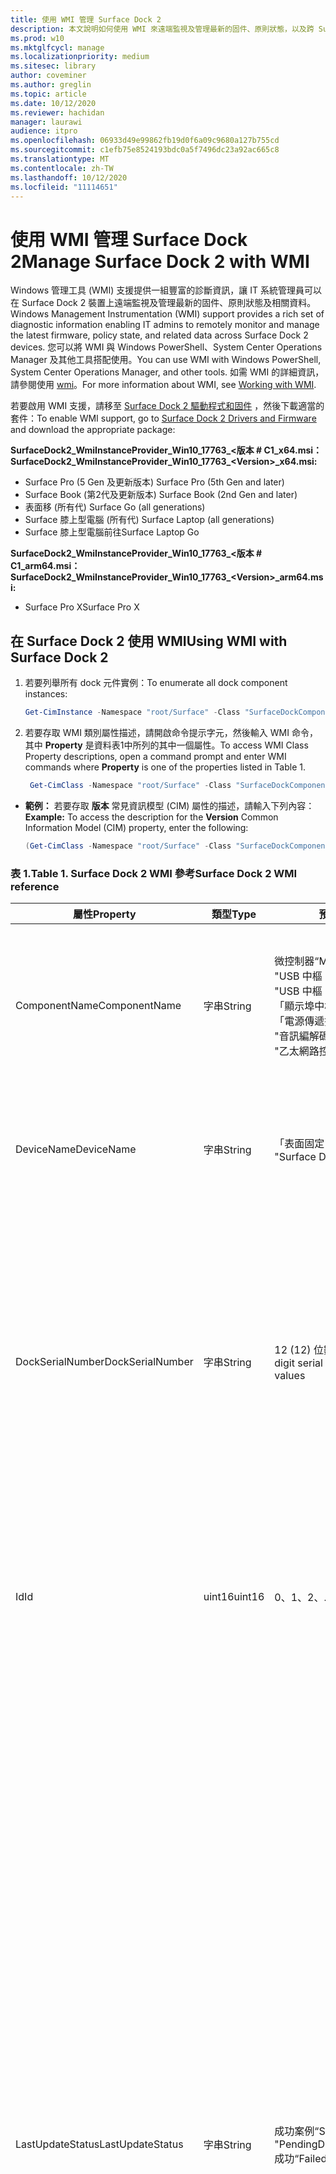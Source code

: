 ```yaml
---
title: 使用 WMI 管理 Surface Dock 2
description: 本文說明如何使用 WMI 來遠端監視及管理最新的固件、原則狀態，以及跨 Surface Dock 2 裝置的相關資料。
ms.prod: w10
ms.mktglfcycl: manage
ms.localizationpriority: medium
ms.sitesec: library
author: coveminer
ms.author: greglin
ms.topic: article
ms.date: 10/12/2020
ms.reviewer: hachidan
manager: laurawi
audience: itpro
ms.openlocfilehash: 06933d49e99862fb19d0f6a09c9680a127b755cd
ms.sourcegitcommit: c1efb75e8524193bdc0a5f7496dc23a92ac665c8
ms.translationtype: MT
ms.contentlocale: zh-TW
ms.lasthandoff: 10/12/2020
ms.locfileid: "11114651"
---
```

# <span data-ttu-id="f1a89-103">使用 WMI 管理 Surface Dock 2</span><span class="sxs-lookup"><span data-stu-id="f1a89-103">Manage Surface Dock 2 with WMI</span></span>

<span data-ttu-id="f1a89-104">Windows 管理工具 (WMI) 支援提供一組豐富的診斷資訊，讓 IT 系統管理員可以在 Surface Dock 2 裝置上遠端監視及管理最新的固件、原則狀態及相關資料。</span><span class="sxs-lookup"><span data-stu-id="f1a89-104">Windows Management Instrumentation (WMI) support provides a rich set of diagnostic information enabling IT admins to remotely monitor and manage the latest firmware, policy state, and related data across Surface Dock 2 devices.</span></span> <span data-ttu-id="f1a89-105">您可以將 WMI 與 Windows PowerShell、System Center Operations Manager 及其他工具搭配使用。</span><span class="sxs-lookup"><span data-stu-id="f1a89-105">You can use WMI with Windows PowerShell, System Center Operations Manager, and other tools.</span></span> <span data-ttu-id="f1a89-106">如需 WMI 的詳細資訊，請參閱使用 [wmi](https://docs.microsoft.com/powershell/scripting/learn/ps101/07-working-with-wmi?&preserve-view=true)。</span><span class="sxs-lookup"><span data-stu-id="f1a89-106">For more information about WMI, see [Working with WMI](https://docs.microsoft.com/powershell/scripting/learn/ps101/07-working-with-wmi?&preserve-view=true).</span></span> 

<span data-ttu-id="f1a89-107">若要啟用 WMI 支援，請移至 [Surface Dock 2 驅動程式和固件](https://www.microsoft.com/download/details.aspx?id=101317) ，然後下載適當的套件：</span><span class="sxs-lookup"><span data-stu-id="f1a89-107">To enable WMI support, go to [Surface Dock 2 Drivers and Firmware](https://www.microsoft.com/download/details.aspx?id=101317) and download the appropriate package:</span></span>

**<span data-ttu-id="f1a89-108">SurfaceDock2_WmiInstanceProvider_Win10_17763_&#60;版本 # C1_x64.msi：</span><span class="sxs-lookup"><span data-stu-id="f1a89-108">SurfaceDock2_WmiInstanceProvider_Win10_17763_&#60;Version&#62;_x64.msi:</span></span>**<br>

- <span data-ttu-id="f1a89-109">Surface Pro (5 Gen 及更新版本) </span><span class="sxs-lookup"><span data-stu-id="f1a89-109">Surface Pro (5th Gen and later)</span></span>
- <span data-ttu-id="f1a89-110">Surface Book (第2代及更新版本) </span><span class="sxs-lookup"><span data-stu-id="f1a89-110">Surface Book (2nd Gen and later)</span></span>
- <span data-ttu-id="f1a89-111">表面移 (所有代) </span><span class="sxs-lookup"><span data-stu-id="f1a89-111">Surface Go (all generations)</span></span>
- <span data-ttu-id="f1a89-112">Surface 膝上型電腦 (所有代) </span><span class="sxs-lookup"><span data-stu-id="f1a89-112">Surface Laptop (all generations)</span></span>
- <span data-ttu-id="f1a89-113">Surface 膝上型電腦前往</span><span class="sxs-lookup"><span data-stu-id="f1a89-113">Surface Laptop Go</span></span>

 **<span data-ttu-id="f1a89-114">SurfaceDock2_WmiInstanceProvider_Win10_17763_&#60;版本 # C1_arm64.msi：</span><span class="sxs-lookup"><span data-stu-id="f1a89-114">SurfaceDock2_WmiInstanceProvider_Win10_17763_&#60;Version&#62;_arm64.msi:</span></span>** <br>

- <span data-ttu-id="f1a89-115">Surface Pro X</span><span class="sxs-lookup"><span data-stu-id="f1a89-115">Surface Pro X</span></span>

## <span data-ttu-id="f1a89-116">在 Surface Dock 2 使用 WMI</span><span class="sxs-lookup"><span data-stu-id="f1a89-116">Using WMI with Surface Dock 2</span></span>

1. <span data-ttu-id="f1a89-117">若要列舉所有 dock 元件實例：</span><span class="sxs-lookup"><span data-stu-id="f1a89-117">To enumerate all dock component instances:</span></span>

    ```PowerShell
    Get-CimInstance -Namespace "root/Surface" -Class "SurfaceDockComponent" 
    ```
2. <span data-ttu-id="f1a89-118">若要存取 WMI 類別屬性描述，請開啟命令提示字元，然後輸入 WMI 命令，其中 **Property** 是資料表1中所列的其中一個屬性。</span><span class="sxs-lookup"><span data-stu-id="f1a89-118">To access WMI Class Property descriptions, open a command prompt and enter WMI commands where **Property** is one of the properties listed in Table 1.</span></span>

    ```PowerShell
     Get-CimClass -Namespace "root/Surface" -Class "SurfaceDockComponent").CimClassProperties["<Property>"]
    ```

- <span data-ttu-id="f1a89-119">**範例：** 若要存取 **版本** 常見資訊模型 (CIM) 屬性的描述，請輸入下列內容：</span><span class="sxs-lookup"><span data-stu-id="f1a89-119">**Example:** To access the description for the **Version** Common Information Model (CIM) property, enter the following:</span></span>
    ```PowerShell
    (Get-CimClass -Namespace "root/Surface" -Class "SurfaceDockComponent").CimClassProperties["Version"].Qualifiers["Description"].Value
    ```
 
 ### <span data-ttu-id="f1a89-120">表 1.</span><span class="sxs-lookup"><span data-stu-id="f1a89-120">Table 1.</span></span> <span data-ttu-id="f1a89-121">Surface Dock 2 WMI 參考</span><span class="sxs-lookup"><span data-stu-id="f1a89-121">Surface Dock 2 WMI reference</span></span>

| <span data-ttu-id="f1a89-122">屬性</span><span class="sxs-lookup"><span data-stu-id="f1a89-122">Property</span></span>         | <span data-ttu-id="f1a89-123">類型</span><span class="sxs-lookup"><span data-stu-id="f1a89-123">Type</span></span>   | <span data-ttu-id="f1a89-124">預期值 (s) </span><span class="sxs-lookup"><span data-stu-id="f1a89-124">Expected Value(s)</span></span>                                                                                                                                                                                                            | <span data-ttu-id="f1a89-125">說明</span><span class="sxs-lookup"><span data-stu-id="f1a89-125">Description</span></span>                                                                                                                                                                                                                                                                                                                                                                                                                                                                                                                                                                                                                                                                                                                                                                                                                                                                                                                                                                                                                                                                                                                                                                                                                                                                                                                                                                                                                                                                                                                                                                                                                                                                                                                                                                                                 |
| ---------------- | ------ | ---------------------------------------------------------------------------------------------------------------------------------------------------------------------------------------------------------------------------- | ----------------------------------------------------------------------------------------------------------------------------------------------------------------------------------------------------------------------------------------------------------------------------------------------------------------------------------------------------------------------------------------------------------------------------------------------------------------------------------------------------------------------------------------------------------------------------------------------------------------------------------------------------------------------------------------------------------------------------------------------------------------------------------------------------------------------------------------------------------------------------------------------------------------------------------------------------------------------------------------------------------------------------------------------------------------------------------------------------------------------------------------------------------------------------------------------------------------------------------------------------------------------------------------------------------------------------------------------------------------------------------------------------------------------------------------------------------------------------------------------------------------------------------------------------------------------------------------------------------------------------------------------------------------------------------------------------------------------------------------------------------------------------------------------------------- |
| <span data-ttu-id="f1a89-126">ComponentName</span><span class="sxs-lookup"><span data-stu-id="f1a89-126">ComponentName</span></span>    | <span data-ttu-id="f1a89-127">字串</span><span class="sxs-lookup"><span data-stu-id="f1a89-127">String</span></span> | <span data-ttu-id="f1a89-128">微控制器</span><span class="sxs-lookup"><span data-stu-id="f1a89-128">“Microcontroller”</span></span> <br><span data-ttu-id="f1a89-129">"USB 中樞 1"</span><span class="sxs-lookup"><span data-stu-id="f1a89-129">“USB Hub 1”</span></span> <br><span data-ttu-id="f1a89-130">"USB 中樞 2"</span><span class="sxs-lookup"><span data-stu-id="f1a89-130">“USB Hub 2”</span></span> <br><span data-ttu-id="f1a89-131">「顯示埠中樞」</span><span class="sxs-lookup"><span data-stu-id="f1a89-131">“Display Port Hub”</span></span> <br><span data-ttu-id="f1a89-132">「電源傳遞控制器」</span><span class="sxs-lookup"><span data-stu-id="f1a89-132">“Power Delivery Controller”</span></span> <br><span data-ttu-id="f1a89-133">"音訊編解碼器"</span><span class="sxs-lookup"><span data-stu-id="f1a89-133">“Audio Codec”</span></span> <br><span data-ttu-id="f1a89-134">"乙太網路控制器"</span><span class="sxs-lookup"><span data-stu-id="f1a89-134">“Ethernet Controller”</span></span>                                                                         | <span data-ttu-id="f1a89-135">下列屬性列出隨附常見資訊模型 (CIM) 類別資料對應的裝置元件的特定名稱。</span><span class="sxs-lookup"><span data-stu-id="f1a89-135">The following property lists the specific name of the device component that the accompanying Common Information Model (CIM) class data corresponds to.</span></span>                                                                                                                                                                                                                                                                                                                                                                                                                                                                                                                                                                                                                                                                                                                                                                                                                                                                                                                                                                                                                                                                                                                                                                                                                                                                                                                                                                                                                                                                                                                                                                                                                                                  |
| <span data-ttu-id="f1a89-136">DeviceName</span><span class="sxs-lookup"><span data-stu-id="f1a89-136">DeviceName</span></span>       | <span data-ttu-id="f1a89-137">字串</span><span class="sxs-lookup"><span data-stu-id="f1a89-137">String</span></span> | <span data-ttu-id="f1a89-138">「表面固定1」</span><span class="sxs-lookup"><span data-stu-id="f1a89-138">“Surface Dock 1”</span></span> <br><span data-ttu-id="f1a89-139">"Surface Dock 2"</span><span class="sxs-lookup"><span data-stu-id="f1a89-139">“Surface Dock 2”</span></span>                                                                                                                                                                                        | <span data-ttu-id="f1a89-140">下列屬性包含特定裝置元件所屬之 dock 裝置的名稱。</span><span class="sxs-lookup"><span data-stu-id="f1a89-140">The following property contains the name of the dock device that the specific device component belongs to.</span></span>                                                                                                                                                                                                                                                                                                                                                                                                                                                                                                                                                                                                                                                                                                                                                                                                                                                                                                                                                                                                                                                                                                                                                                                                                                                                                                                                                                                                                                                                                                                                                                                                                                                                                               |
| <span data-ttu-id="f1a89-141">DockSerialNumber</span><span class="sxs-lookup"><span data-stu-id="f1a89-141">DockSerialNumber</span></span> | <span data-ttu-id="f1a89-142">字串</span><span class="sxs-lookup"><span data-stu-id="f1a89-142">String</span></span> | <span data-ttu-id="f1a89-143">12 (12) 位數只包含數值的序列值</span><span class="sxs-lookup"><span data-stu-id="f1a89-143">A twelve (12) digit serial number containing only numerical values</span></span>                                                                                                                                                           | <span data-ttu-id="f1a89-144">下列屬性會記錄附加的 dock 裝置的序列值。</span><span class="sxs-lookup"><span data-stu-id="f1a89-144">The following property records the serial number of the attached dock device.</span></span> <span data-ttu-id="f1a89-145">這個序列值對於每個元件都屬於同一個 dock 裝置一樣是完全相同的。</span><span class="sxs-lookup"><span data-stu-id="f1a89-145">This serial number is the exact same for every component as they belong to the same dock device.</span></span> <span data-ttu-id="f1a89-146">針對參照，此序列值可以在表面固定的下側找到。</span><span class="sxs-lookup"><span data-stu-id="f1a89-146">For reference, this serial number can be found physically on the underside of the Surface Dock itself.</span></span>                                                                                                                                                                                                                                                                                                                                                                                                                                                                                                                                                                                                                                                                                                                                                                                                                                                                                                                                                                                                                                                                                                                                                                                                                                                                                                                                                                                                                                                                                                                    |
| <span data-ttu-id="f1a89-147">Id</span><span class="sxs-lookup"><span data-stu-id="f1a89-147">Id</span></span>               | <span data-ttu-id="f1a89-148">uint16</span><span class="sxs-lookup"><span data-stu-id="f1a89-148">uint16</span></span> | <span data-ttu-id="f1a89-149">0、1、2、...、65535</span><span class="sxs-lookup"><span data-stu-id="f1a89-149">0, 1, 2, ..., 65535</span></span>                                                                                                                                                                                                          | <span data-ttu-id="f1a89-150">下列屬性是唯一識別碼，從零開始 (0) 並向上計算。</span><span class="sxs-lookup"><span data-stu-id="f1a89-150">The following property is a unique Id that starts from zero (0) and counts up.</span></span> <span data-ttu-id="f1a89-151">這個變數是用來為列舉的 WMI 實例編號。</span><span class="sxs-lookup"><span data-stu-id="f1a89-151">This variable is used for numbering the enumerated WMI instances.</span></span>                                                                                                                                                                                                                                                                                                                                                                                                                                                                                                                                                                                                                                                                                                                                                                                                                                                                                                                                                                                                                                                                                                                                                                                                                                                                                                                                                                                                                                                                                                                                                                                                                                                        |
| <span data-ttu-id="f1a89-152">LastUpdateStatus</span><span class="sxs-lookup"><span data-stu-id="f1a89-152">LastUpdateStatus</span></span> | <span data-ttu-id="f1a89-153">字串</span><span class="sxs-lookup"><span data-stu-id="f1a89-153">String</span></span> | <span data-ttu-id="f1a89-154">成功案例</span><span class="sxs-lookup"><span data-stu-id="f1a89-154">“Success”</span></span> <br><span data-ttu-id="f1a89-155">"PendingDockReattach"</span><span class="sxs-lookup"><span data-stu-id="f1a89-155">“PendingDockReattach”</span></span> <br><span data-ttu-id="f1a89-156">成功</span><span class="sxs-lookup"><span data-stu-id="f1a89-156">“Failed”</span></span>                                                                                                                                                                             | <span data-ttu-id="f1a89-157">下列屬性詳細說明上次嘗試的元件固件更新 (CFU 裝置元件的) 狀態。</span><span class="sxs-lookup"><span data-stu-id="f1a89-157">The following property details the last attempted Component Firmware Update (CFU) status for the device component in question.</span></span> <span data-ttu-id="f1a89-158">可能的值包括： **成功、擱置中**的插接已重新 **連接，** 以及 **失敗。**</span><span class="sxs-lookup"><span data-stu-id="f1a89-158">Possible values are: **Success,** **Pending Dock Reattach,** and **Failed.**</span></span><br><br><br><span data-ttu-id="f1a89-159">- **成功** 表示先前套用的新固件已順利套用</span><span class="sxs-lookup"><span data-stu-id="f1a89-159">- **Success** indicates that previously applied new firmware was applied successfully</span></span><br><span data-ttu-id="f1a89-160">- **未決插接** 已重新附加表示裝置元件有新的 [待處理的更新]，而且使用者必須分離並重新連接塢站的 Surface 連接器，才能套用新的更新。</span><span class="sxs-lookup"><span data-stu-id="f1a89-160">- **Pending Dock Reattach** indicates there is a new update pending for the device component and the user must detach and reattach the Dock’s Surface connector in order to apply the new update.</span></span><br><span data-ttu-id="f1a89-161">- [**失敗**] 表示 CFU 程式中可能發生合法錯誤，或週邊設備沒有在預期版本中啟動。</span><span class="sxs-lookup"><span data-stu-id="f1a89-161">- **Failed** indicates that a possible legitimate error occurred during the CFU process or the peripheral did not boot up in the expected version.</span></span> <span data-ttu-id="f1a89-162">在 **失敗** 的情況下，這不表示裝置無法運作，而是嘗試更新裝置時發生錯誤。</span><span class="sxs-lookup"><span data-stu-id="f1a89-162">In the **Failed** case, this is not an indication that the device is not working, but rather something erroneous occurred when trying to update the device.</span></span> <span data-ttu-id="f1a89-163">在這種情況下，先前的固件將繼續執行。</span><span class="sxs-lookup"><span data-stu-id="f1a89-163">In such case, the previous firmware will continue to run.</span></span>                                                                                                                                                                                                                                                                                                                                                                                                                                                                                                                                                                                                                                                                                                                                                                                                                                                                                                                         |
| <span data-ttu-id="f1a89-164">PolicyState</span><span class="sxs-lookup"><span data-stu-id="f1a89-164">PolicyState</span></span>      | <span data-ttu-id="f1a89-165">字串</span><span class="sxs-lookup"><span data-stu-id="f1a89-165">String</span></span> | <span data-ttu-id="f1a89-166">後</span><span class="sxs-lookup"><span data-stu-id="f1a89-166">“Enabled”</span></span> <br><span data-ttu-id="f1a89-167">禁止</span><span class="sxs-lookup"><span data-stu-id="f1a89-167">“Disabled”</span></span>                                                                                                                                                                                                     | <span data-ttu-id="f1a89-168">下列屬性會指出裝置元件 (SEMM) 原則的目前 Surface Enterprise 管理模式。</span><span class="sxs-lookup"><span data-stu-id="f1a89-168">The following property indicates the current Surface Enterprise Management Mode (SEMM) policy for the device component.</span></span> <span data-ttu-id="f1a89-169">可能的值包括： **啟用** 和 **停用。**</span><span class="sxs-lookup"><span data-stu-id="f1a89-169">Possible values are: **Enabled** and **Disabled.**</span></span><br><br><br><span data-ttu-id="f1a89-170">- [**已啟用**] 表示 SEMM 系統已允許主機裝置存取及使用裝置元件</span><span class="sxs-lookup"><span data-stu-id="f1a89-170">- **Enabled** indicates that the SEMM system has allowed the host device to access and use the device component</span></span><br><span data-ttu-id="f1a89-171">- [**已停用**] 表示 SEMM 系統已禁用，因此無法讓主機電腦存取並使用裝置元件。</span><span class="sxs-lookup"><span data-stu-id="f1a89-171">- **Disabled** indicates that the SEMM system has disallowed and thereby prevented the host machine from accessing and using the device component.</span></span>                                                                                                                                                                                                                                                                                                                                                                                                                                                                                                                                                                                                                                                                                                                                                                                                                                                                                                                                                                                                                                                                                                                                                                                                                                                                                                                                                                                                                                                                                                                             |
| <span data-ttu-id="f1a89-172">ProductId</span><span class="sxs-lookup"><span data-stu-id="f1a89-172">ProductId</span></span>        | <span data-ttu-id="f1a89-173">String []</span><span class="sxs-lookup"><span data-stu-id="f1a89-173">String[]</span></span> | <span data-ttu-id="f1a89-174">十六進位字串清單，每個範圍都從 "0x0000" 到 "0xFFFF"</span><span class="sxs-lookup"><span data-stu-id="f1a89-174">A list of hex strings, which can each range from “0x0000” to “0xFFFF”</span></span>                                                                                                                                                        | <span data-ttu-id="f1a89-175">下列屬性會將裝置元件 (PID) 的產品識別碼分類。</span><span class="sxs-lookup"><span data-stu-id="f1a89-175">The following property classifies the Product Id (PID) of the device component.</span></span> <span data-ttu-id="f1a89-176">可能會有一個以上的 PID 列在外。</span><span class="sxs-lookup"><span data-stu-id="f1a89-176">It is possible for there to be more than one PID listed.</span></span> <span data-ttu-id="f1a89-177">例如，在 USB 中樞的情況下，超速度 (SS) ，而 (HS) 裝置會被 lumped 為單一「中樞」。</span><span class="sxs-lookup"><span data-stu-id="f1a89-177">In the case of a USB Hub, for example, both Super Speed (SS) and High Speed (HS) devices are lumped into a singular “Hub."</span></span> <span data-ttu-id="f1a89-178">因此，此陣列中會列出兩個 (2) Pid。</span><span class="sxs-lookup"><span data-stu-id="f1a89-178">Therefore, two (2) PIDs would be listed within this array.</span></span>                                                                                                                                                                                                                                                                                                                                                                                                                                                                                                                                                                                                                                                                                                                                                                                                                                                                                                                                                                                                                                                                                                                                                                                                                                                                                                                                                                                                                                                                                                                                                                                                                                                                                                                                                                                                                                                                                                                                                                                                                                                                                                                                                                                                                                                                                                                                                                                             |
| <span data-ttu-id="f1a89-179">ProvisionedState</span><span class="sxs-lookup"><span data-stu-id="f1a89-179">ProvisionedState</span></span>         | <span data-ttu-id="f1a89-180">布林值</span><span class="sxs-lookup"><span data-stu-id="f1a89-180">boolean</span></span> | <span data-ttu-id="f1a89-181">True 或 False</span><span class="sxs-lookup"><span data-stu-id="f1a89-181">True or False</span></span>                                                                                                                                                        | <span data-ttu-id="f1a89-182">下列屬性描述 [Surface Enterprise 管理模式] (SEMM) 提供的 Surface Dock 裝置狀態。</span><span class="sxs-lookup"><span data-stu-id="f1a89-182">The following property describes the Surface Enterprise Management Mode (SEMM) provisioned state of the Surface Dock device.</span></span> <span data-ttu-id="f1a89-183">已預配的狀態對於每個元件都屬於同一個 dock 裝置一樣是完全相同的。</span><span class="sxs-lookup"><span data-stu-id="f1a89-183">The provisioned state is the exact same for every component as they belong to the same dock device.</span></span> <span data-ttu-id="f1a89-184">可能的值為： True 或 False。</span><span class="sxs-lookup"><span data-stu-id="f1a89-184">Possible values are: True or False.</span></span> <span data-ttu-id="f1a89-185">True 值表示目前已管理 Surface Dock 裝置，因此埠功能可能受到限制。</span><span class="sxs-lookup"><span data-stu-id="f1a89-185">A value of true indicates the Surface Dock device is currently managed and thereby, port functionality may be restricted.</span></span> <span data-ttu-id="f1a89-186">如需詳細資訊，請參閱 "PolicyState" 屬性欄位。</span><span class="sxs-lookup"><span data-stu-id="f1a89-186">See the “PolicyState” property field for more information.</span></span> <span data-ttu-id="f1a89-187">False 的值表示目前沒有管理 Surface Dock 裝置，且未強加任何功能限制。</span><span class="sxs-lookup"><span data-stu-id="f1a89-187">A value of false indicates the Surface Dock device is currently not managed and has no feature restrictions imposed.</span></span>                                                                                                                                                                                                                                                                                                                                                                                                                                                                                                                                                                                                                                                                                                                                                                                                                                                                                                                                                                                                                                                                                                                                                                                                                                                                                                                   |
| <span data-ttu-id="f1a89-188">狀態</span><span class="sxs-lookup"><span data-stu-id="f1a89-188">Status</span></span>           | <span data-ttu-id="f1a89-189">字串</span><span class="sxs-lookup"><span data-stu-id="f1a89-189">String</span></span> | <span data-ttu-id="f1a89-190">]</span><span class="sxs-lookup"><span data-stu-id="f1a89-190">“OK”</span></span> <br><span data-ttu-id="f1a89-191">拔</span><span class="sxs-lookup"><span data-stu-id="f1a89-191">“Disconnected”</span></span> <br><span data-ttu-id="f1a89-192">出錯</span><span class="sxs-lookup"><span data-stu-id="f1a89-192">“Error”</span></span> <br><span data-ttu-id="f1a89-193">想念</span><span class="sxs-lookup"><span data-stu-id="f1a89-193">“Missing”</span></span> <br><span data-ttu-id="f1a89-194">"DeviceHandleInUse"</span><span class="sxs-lookup"><span data-stu-id="f1a89-194">“DeviceHandleInUse”</span></span> <br><span data-ttu-id="f1a89-195">禁止</span><span class="sxs-lookup"><span data-stu-id="f1a89-195">“Disabled”</span></span> <br><span data-ttu-id="f1a89-196">"NotSupportedByWmi"</span><span class="sxs-lookup"><span data-stu-id="f1a89-196">“NotSupportedByWmi”</span></span>                                                                                                             | <span data-ttu-id="f1a89-197">下列屬性描述 Dock 與主機電腦連線的狀態。</span><span class="sxs-lookup"><span data-stu-id="f1a89-197">The following property describes the state of the Dock’s connection to the host machine.</span></span> <span data-ttu-id="f1a89-198">可能的值包括： **[確定]、[** **中斷**連線]、[錯誤] **NotSupportedByWmi.** **、** [**遺失]、** [DeviceHandleInUse] **、**[**已**  </span><span class="sxs-lookup"><span data-stu-id="f1a89-198">Possible values are: **OK,** **Disconnected,** **Error,** **Missing,** **DeviceHandleInUse,**  **Disabled,** and **NotSupportedByWmi.**</span></span> <br><span data-ttu-id="f1a89-199">- **[確定]** 表示裝置已成功連線至主機，而且不存在任何問題，這將會禁止其功能</span><span class="sxs-lookup"><span data-stu-id="f1a89-199">- **OK** indicates that the device is successfully connected to the host machine and no problems exist, which would inhibit its functionality</span></span> <br><span data-ttu-id="f1a89-200">- [已**中斷**連線] 表示提供所有裝置元件連線的 Surface 連接器目前未連接至主機電腦。</span><span class="sxs-lookup"><span data-stu-id="f1a89-200">- **Disconnected** indicates that the Surface connector, which provides the connection for all the device components, is currently not attached to the host machine.</span></span> <br><span data-ttu-id="f1a89-201">- **錯誤** 指出裝置實例的潛在問題與裝置介面的可能問題超過了在裝置管理器中標示為黃色驚嘆號的情況，請檢查 **StatusCode** 屬性以取得所發生錯誤類型的詳細資訊。</span><span class="sxs-lookup"><span data-stu-id="f1a89-201">- **Error** indicates a potential issue with the device instance and the device interface has more than likely been labeled with a yellow exclamation point in the Device Manager – check the **StatusCode** property for more detailed information on the type of error that occurred.</span></span> <br><span data-ttu-id="f1a89-202">- [**遺失**] 表示裝置預期已在主機電腦上列舉，但因某種原因而沒有。</span><span class="sxs-lookup"><span data-stu-id="f1a89-202">- **Missing** indicates that the device was expected to have enumerated on the host machine, but for some reason did not.</span></span> <span data-ttu-id="f1a89-203">**StatusCode**屬性會保留值24來指出這個錯誤的情況。</span><span class="sxs-lookup"><span data-stu-id="f1a89-203">The **StatusCode** property will hold the value of 24 to indicate this erroneous situation.</span></span><br><span data-ttu-id="f1a89-204">- **DeviceHandleInUse** 表示另一個處理常式目前正在與裝置通訊，而該裝置禁止此 Windows Management INSTRUMENTATION (WMI) 執行個體提供者的通訊要求。</span><span class="sxs-lookup"><span data-stu-id="f1a89-204">- **DeviceHandleInUse** indicates that another process is currently communicating with the device, which prohibits this Windows Management Instrumentation (WMI) Instance Provider from its communication requests.</span></span> <span data-ttu-id="f1a89-205">再次嘗試執行 WMI 命令！</span><span class="sxs-lookup"><span data-stu-id="f1a89-205">Try executing your WMI command again!</span></span> <br> <span data-ttu-id="f1a89-206">- [**已停用**] 表示目前的 Surface Enterprise 管理模式 (SEMM) 原則已不允許，因此可讓主機電腦存取並使用裝置元件。</span><span class="sxs-lookup"><span data-stu-id="f1a89-206">- **Disabled** indicates that the current Surface Enterprise Management Mode (SEMM) policy has disallowed and thereby prevented the host machine from accessing and using the device component.</span></span> <span data-ttu-id="f1a89-207">如需詳細資訊，請參閱 **PolicyState** 屬性欄位。</span><span class="sxs-lookup"><span data-stu-id="f1a89-207">See the **PolicyState** property field for more information.</span></span><br><span data-ttu-id="f1a89-208">- **NotSupportedByWmi** 指出這個 WMI 提供者目前不支援連線的 dock。</span><span class="sxs-lookup"><span data-stu-id="f1a89-208">- **NotSupportedByWmi** indicates the connected dock is currently not supported by this WMI Provider.</span></span> <span data-ttu-id="f1a89-209">此狀態會顯示在此 WMI 執行個體提供者目前不支援的 Surface Dock 1。</span><span class="sxs-lookup"><span data-stu-id="f1a89-209">This status will appear for the Surface Dock 1, which is currently not supported by this WMI Instance Provider.</span></span>|
| <span data-ttu-id="f1a89-210">StatusCode</span><span class="sxs-lookup"><span data-stu-id="f1a89-210">StatusCode</span></span>       | <span data-ttu-id="f1a89-211">uint32</span><span class="sxs-lookup"><span data-stu-id="f1a89-211">uint32</span></span> | <span data-ttu-id="f1a89-212">在*cimwin32*中從 CIM_LogicalDevice WMI 類別 (取得的[裝置管理器錯誤代碼](https://docs.microsoft.com/windows-hardware/drivers/install/device-manager-error-messages)) </span><span class="sxs-lookup"><span data-stu-id="f1a89-212">[Device Manager Error Code](https://docs.microsoft.com/windows-hardware/drivers/install/device-manager-error-messages) obtained from the CIM_LogicalDevice WMI Class (within *cimwin32.mof*)</span></span> | <span data-ttu-id="f1a89-213">下列屬性提供指定 dock 元件的裝置管理器錯誤碼。</span><span class="sxs-lookup"><span data-stu-id="f1a89-213">The following property provides the Device Manager error code for the given dock component.</span></span> <span data-ttu-id="f1a89-214">值為零 (0) 表示 dock 元件正常運作;大於零的值 (0) 表示存在問題，或是 dock 元件可能有錯誤。</span><span class="sxs-lookup"><span data-stu-id="f1a89-214">A value of zero (0) indicates that the dock component is working correctly; a value greater than zero (0) indicates an issue or a possible error with the dock component.</span></span> <span data-ttu-id="f1a89-215">由於 dock 元件可以使用數個裝置介面列舉，因此可能會有額外的裝置管理員錯誤代碼。</span><span class="sxs-lookup"><span data-stu-id="f1a89-215">Because the dock component may enumerate with several device interfaces, it is possible there may be additional Device Manager error codes.</span></span> <span data-ttu-id="f1a89-216">這個屬性欄位只會列出一個錯誤代碼，即使有多個可用。</span><span class="sxs-lookup"><span data-stu-id="f1a89-216">This property field only lists a single error code even if multiple are available.</span></span> <span data-ttu-id="f1a89-217">只有發生特定錯誤代碼時，才能使用 [裝置管理器] 將裝置標示為黃色驚嘆號。</span><span class="sxs-lookup"><span data-stu-id="f1a89-217">The Device Manager will label the device with a yellow exclamation point only when certain error codes have occurred.</span></span>                                                                                                                                                                                                                                                                                                                                                                                                                                                                                                                                                                                                                                                                                                                                                                                                                                                                                                                                                                                                                                                                                                                                                                                |
| <span data-ttu-id="f1a89-218">VendorId</span><span class="sxs-lookup"><span data-stu-id="f1a89-218">VendorId</span></span>         | <span data-ttu-id="f1a89-219">字串</span><span class="sxs-lookup"><span data-stu-id="f1a89-219">String</span></span> | <span data-ttu-id="f1a89-220">十六進位字串，範圍從 "0x0000" 到 "0xFFFF"</span><span class="sxs-lookup"><span data-stu-id="f1a89-220">A hex string that can range from “0x0000” to “0xFFFF”</span></span>                                                                                                                                                                        | <span data-ttu-id="f1a89-221">下列屬性會記錄裝置元件的特定廠商識別碼 (VID) 。</span><span class="sxs-lookup"><span data-stu-id="f1a89-221">The following property notes the specific Vendor Id (VID) of the device component.</span></span>                                                                                                                                                                                                                                                                                                                                                                                                                                                                                                                                                                                                                                                                                                                                                                                                                                                                                                                                                                                                                                                                                                                                                                                                                                                                                                                                                                                                                                                                                                                                                                                                                                                                                                                       |
| <span data-ttu-id="f1a89-222">版本</span><span class="sxs-lookup"><span data-stu-id="f1a89-222">Version</span></span>          | <span data-ttu-id="f1a89-223">字串</span><span class="sxs-lookup"><span data-stu-id="f1a89-223">String</span></span> | <span data-ttu-id="f1a89-224">版本字串，其中包含如下所示的表單： "a.x. z"，其中 x、y 及 z 是數值。</span><span class="sxs-lookup"><span data-stu-id="f1a89-224">A version string, which has the form as follows: “x.y.z”, where x, y, and z are numerical values.</span></span>                                                                                                                            | <span data-ttu-id="f1a89-225">下列屬性指定目前正在裝置元件上執行的固件目前版本。</span><span class="sxs-lookup"><span data-stu-id="f1a89-225">The following property specifies the current version of the firmware, which is currently running on the device component.</span></span>                                                                                                                                                                                                                                                                                                                                                                                                                                                                                                                                                                                                                                                                                                                                                                                                                                                                                                                                                                                                                                                                                                                                                                                                                                                                                                                                                                                                                                                                                                                                                                                                                                                                                |


## <span data-ttu-id="f1a89-226">深入了解</span><span class="sxs-lookup"><span data-stu-id="f1a89-226">Learn more</span></span>

- [<span data-ttu-id="f1a89-227">使用 SEMM 保護 Surface Dock 2 連接埠的安全</span><span class="sxs-lookup"><span data-stu-id="f1a89-227">Secure Surface Dock 2 ports with SEMM</span></span>](secure-surface-dock-ports-semm.md)
- [<span data-ttu-id="f1a89-228">Surface Dock 2 的新增功能</span><span class="sxs-lookup"><span data-stu-id="f1a89-228">What's new in Surface Dock 2</span></span>](surface-dock-whats-new.md)
- [<span data-ttu-id="f1a89-229">裝置管理器錯誤代碼</span><span class="sxs-lookup"><span data-stu-id="f1a89-229">Device Manager error codes</span></span>](https://docs.microsoft.com/windows-hardware/drivers/install/device-manager-error-messages)
- [<span data-ttu-id="f1a89-230">使用 WMI</span><span class="sxs-lookup"><span data-stu-id="f1a89-230">Working with WMI</span></span>](https://docs.microsoft.com/powershell/scripting/learn/ps101/07-working-with-wmi?&preserve-view=true)
